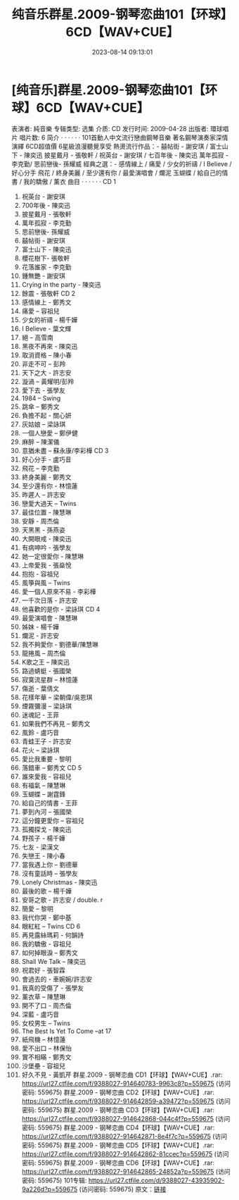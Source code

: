 ﻿---
title: 纯音乐群星.2009-钢琴恋曲101【环球】6CD【WAV+CUE】
date: 2023-08-14 09:13:01
categories: 古典音乐、新世纪、纯音雅乐
tags: 纯音雅乐
---
# [纯音乐]群星.2009-钢琴恋曲101【环球】6CD【WAV+CUE】

表演者: 純音樂
专辑类型: 选集
介质: CD
发行时间: 2009-04-28
出版者: 環球唱片
唱片数: 6
简介
· · · · · ·
101首動人中文流行戀曲鋼琴音樂
著名鋼琴演奏家深情演繹
6CD超值價 6星級浪漫聽覺享受
熱燙流行作品：-
囍帖街 - 謝安琪 / 富士山下 - 陳奕迅
披星戴月 - 張敬軒 / 祝英台 - 謝安琪 / 七百年後 - 陳奕迅
萬年孤寂 - 李克勤/ 思前戀後- 孫耀威
經典之選：-
感情線上 / 痛愛 / 少女的祈禱 / I Believe / 好心分手
飛花 / 終身美麗 / 至少還有你 / 最愛演唱會 / 爛泥
玉蝴蝶 / 給自己的情書 / 我的驕傲 / 薰衣
曲目
· · · · · ·
CD 1
01. 祝英台 - 謝安琪
02. 700年後 - 陳奕迅
03. 披星戴月 - 張敬軒
04. 萬年孤寂 - 李克勤
05. 思前戀後- 孫耀威
06. 囍帖街 - 謝安琪
07. 富士山下 - 陳奕迅
08. 櫻花樹下- 張敬軒
09. 花落誰家 - 李克勤
10. 鍾無艷 - 謝安琪
11. Crying in the party - 陳奕迅
12. 餘震 - 張敬軒
CD 2
01. 感情線上 - 鄭秀文
02. 痛愛 – 容祖兒
03. 少女的祈禱 - 楊千嬅
04. I Believe - 葉文輝
05. 絕 – 高雪南
06. 黑夜不再來 - 陳奕迅
07. 取消資格 – 陳小春
08. 非走不可 – 彭羚
09. 天下之大 - 許志安
10. 漩渦 – 黃耀明/彭羚
11. 愛下去 - 張學友
12. 1984 – Swing
13. 跳傘 – 鄭秀文
14. 負擔不起 - 關心妍
15. 灰姑娘 – 梁詠琪
16. 一個人戀愛 – 鄭伊健
17. 麻醉 – 陳潔儀
18. 意猶未盡 – 蘇永康/李彩樺
CD 3
01. 好心分手 - 盧巧音
02. 飛花 – 李克勤
03. 終身美麗 - 鄭秀文
04. 至少還有你 - 林憶蓮
05. 昨遲人 – 許志安
06. 戀愛大過天 – Twins
07. 最佳位置 - 陳慧琳
08. 安靜 - 周杰倫
09. 天黑黑 - 孫燕姿
10. 大開眼戒 - 陳奕迅
11. 有病呻吟 - 張學友
12. 她一定很愛你 - 陳慧琳
13. 上帝愛我 - 張燊悅
14. 抱抱 - 容祖兒
15. 風箏與風 – Twins
16. 愛一個人原來不易 - 李彩樺
17. 一千次日落 - 許志安
18. 他喜歡的是你 - 梁詠琪
CD 4
01. 最愛演唱會 - 陳慧琳
02. 姊妹 - 楊千嬅
03. 爛泥 - 許志安
04. 我不夠愛你 - 劉德華/陳慧琳
05. 龍捲風 – 周杰倫
06. K歌之王 – 陳奕迅
07. 路過蜻蜓 - 張國榮
08. 寂寞流星群 – 林憶蓮
09. 傷逝 - 葉倩文
10. 花樣年華 – 梁朝偉/吳恩琪
11. 煙霧彌漫 – 梁詠琪
12. 迷魂記 - 王菲
13. 如果我們不再見 – 鄭秀文
14. 風鈴 - 盧巧音
15. 青蛙王子 - 許志安
16. 花火 – 梁詠琪
17. 愛比我重要 - 黎明
18. 落錯車 – 鄭秀文
CD 5
01. 誰來愛我 - 容祖兒
02. 有福氣 – 陳慧琳
03. 玉蝴蝶 – 謝霆鋒
04. 給自己的情書 - 王菲
05. 夢到內河 – 張國榮
06. 這分鐘更愛你 – 容祖兒
07. 孤獨探戈 - 陳奕迅
08. 野孩子 - 楊千嬅
09. 七友 - 梁漢文
10. 失戀王 - 陳小春
11. 當我遇上你 – 劉德華
12. 沒有童話時 – 張學友
13. Lonely Christmas - 陳奕迅
14. 最後的歌 – 楊千嬅
15. 安哥之歌 - 許志安 / double. r
16. 簡愛 – 黎明
17. 我代你哭 - 鄭中基
18. 眼紅紅 – Twins
CD 6
01. 再見露絲瑪莉 - 何韻詩
02. 我的驕傲 - 容祖兒
03. 如何掉眼淚 – 鄭秀文
04. Shall We Talk – 陳奕迅
05. 祝君好 - 張智霖
06. 會過去的 - 車婉婉/許志安
07. 我真的受傷了 - 張學友
08. 薰衣草 – 陳慧琳
09. 開不了口 - 周杰倫
10. 深藍 - 盧巧音
11. 女校男生 – Twins
12. The Best Is Yet To Come –at 17
13. 紙飛機 – 林憶蓮
14. 愛不出口 – 林保怡
15. 實不相瞞 - 鄭秀文
16. 沙堡壘 - 容祖兒
17. 好久不見 - 黃凱芹
群星.2009 - 钢琴恋曲 CD1【环球】【WAV+CUE】.rar: https://url27.ctfile.com/f/9388027-914640783-9963c8?p=559675
(访问密码: 559675)
群星.2009 - 钢琴恋曲 CD2【环球】【WAV+CUE】.rar: https://url27.ctfile.com/f/9388027-914642859-a39472?p=559675
(访问密码: 559675)
群星.2009 - 钢琴恋曲 CD3【环球】【WAV+CUE】.rar: https://url27.ctfile.com/f/9388027-914642868-044c4f?p=559675
(访问密码: 559675)
群星.2009 - 钢琴恋曲 CD4【环球】【WAV+CUE】.rar: https://url27.ctfile.com/f/9388027-914642871-8e4f7c?p=559675
(访问密码: 559675)
群星.2009 - 钢琴恋曲 CD5【环球】【WAV+CUE】.rar: https://url27.ctfile.com/f/9388027-914642862-81ccec?p=559675
(访问密码: 559675)
群星.2009 - 钢琴恋曲 CD6【环球】【WAV+CUE】.rar: https://url27.ctfile.com/f/9388027-914642865-24852a?p=559675
(访问密码: 559675)
101专辑: https://url27.ctfile.com/d/9388027-43935902-9a226d?p=559675
(访问密码: 559675)
原文：[链接](https://blog.sina.com.cn/s/blog_1647c7e760103133j.html)